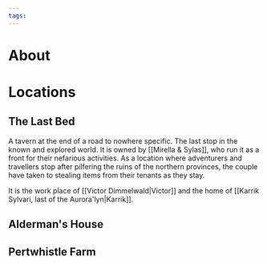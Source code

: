 ```yaml
---
tags:
---
```

# About
# Locations
## The Last Bed
A tavern at the end of a road to nowhere specific. The last stop in the known and explored world. It is owned by [[Mirella & Sylas]], who run it as a front for their nefarious activities. As a location where adventurers and travellers stop after pilfering the ruins of the northern provinces, the couple have taken to stealing items from their tenants as they stay.

It is the work place of [[Victor Dimmelwald|Victor]] and the home of [[Karrik Sylvari, last of the Aurora'lyn|Karrik]].
## Alderman's House
## Pertwhistle Farm
